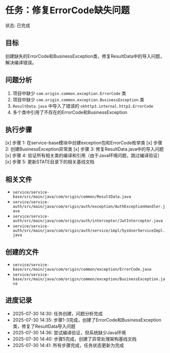 # 任务：修复ErrorCode缺失问题
状态: 已完成

## 目标
创建缺失的ErrorCode和BusinessException类，修复ResultData中的导入问题，解决编译错误。

## 问题分析
1. 项目中缺少 `com.origin.common.exception.ErrorCode` 类
2. 项目中缺少 `com.origin.common.exception.BusinessException` 类
3. `ResultData.java` 中导入了错误的 `okhttp3.internal.http2.ErrorCode`
4. 多个类中引用了不存在的ErrorCode和BusinessException

## 执行步骤
[x] 步骤 1: 在service-base模块中创建exception包和ErrorCode枚举类
[x] 步骤 2: 创建BusinessException异常类
[x] 步骤 3: 修复ResultData.java中的导入问题
[x] 步骤 4: 验证所有相关类的编译和引用（由于Java环境问题，跳过编译验证）
[x] 步骤 5: 更新STATE目录下的相关基线文档

## 相关文件
- `service/service-base/src/main/java/com/origin/common/ResultData.java`
- `service/service-auth/src/main/java/com/origin/auth/exception/AuthExceptionHandler.java`
- `service/service-auth/src/main/java/com/origin/auth/interceptor/JwtInterceptor.java`
- `service/service-auth/src/main/java/com/origin/auth/service/impl/SysUserServiceImpl.java`

## 创建的文件
- `service/service-base/src/main/java/com/origin/common/exception/ErrorCode.java`
- `service/service-base/src/main/java/com/origin/common/exception/BusinessException.java`

## 进度记录
- 2025-07-30 14:30: 任务创建，问题分析完成
- 2025-07-30 14:35: 步骤1-3完成，创建了ErrorCode和BusinessException类，修复了ResultData导入问题
- 2025-07-30 14:36: 尝试编译验证，但系统缺少Java环境
- 2025-07-30 14:40: 步骤5完成，创建了异常处理架构基线文档
- 2025-07-30 14:41: 所有步骤完成，任务状态更新为完成 